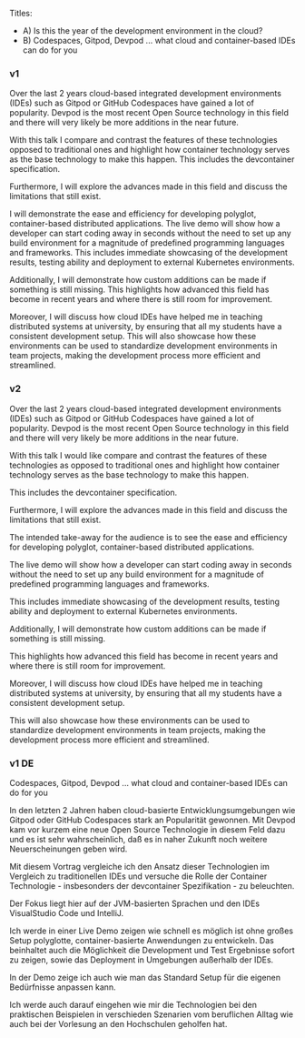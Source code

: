 Titles:

* A) Is this the year of the development environment in the cloud?
* B) Codespaces, Gitpod, Devpod ... what cloud and container-based IDEs can do for you

### v1

Over the last 2 years cloud-based integrated development environments (IDEs) such as Gitpod or GitHub Codespaces have gained a lot of popularity. Devpod is the most recent Open Source technology in this field and there will very likely be more additions in the near future.

With this talk I compare and contrast the features of these technologies opposed to traditional ones and highlight how container technology serves as the base technology to make this happen.
This includes the devcontainer specification.

Furthermore, I will explore the advances made in this field and discuss the limitations that still exist.

I will demonstrate the ease and efficiency for developing polyglot, container-based distributed applications.
The live demo will show how a developer can start coding away in seconds without the need to set up any build environment for a magnitude of predefined programming languages and frameworks.
This includes immediate showcasing of the development results, testing ability and deployment to external Kubernetes environments.

Additionally, I will demonstrate how custom additions can be made if something is still missing.
This highlights how advanced this field has become in recent years and where there is still room for improvement.

Moreover, I will discuss how cloud IDEs have helped me in teaching distributed systems at university, by ensuring that all my students have a consistent development setup.
This will also showcase how these environments can be used to standardize development environments in team projects, making the development process more efficient and streamlined.

### v2

Over the last 2 years cloud-based integrated development environments (IDEs) such as Gitpod or GitHub Codespaces have gained a lot of popularity. Devpod is the most recent Open Source technology in this field and there will very likely be more additions in the near future.

With this talk I would like compare and contrast the features of these technologies as opposed to traditional ones and highlight how container technology serves as the base technology to make this happen.

This includes the devcontainer specification.

Furthermore, I will explore the advances made in this field and discuss the limitations that still exist.

The intended take-away for the audience is to see the ease and efficiency for developing polyglot, container-based distributed applications.

The live demo will show how a developer can start coding away in seconds without the need to set up any build environment for a magnitude of predefined programming languages and frameworks.

This includes immediate showcasing of the development results, testing ability and deployment to external Kubernetes environments.

Additionally, I will demonstrate how custom additions can be made if something is still missing.

This highlights how advanced this field has become in recent years and where there is still room for improvement.

Moreover, I will discuss how cloud IDEs have helped me in teaching distributed systems at university, by ensuring that all my students have a consistent development setup.

This will also showcase how these environments can be used to standardize development environments in team projects, making the development process more efficient and streamlined.

### v1 DE

Codespaces, Gitpod, Devpod ... what cloud and container-based IDEs can do for you

In den letzten 2 Jahren haben cloud-basierte Entwicklungsumgebungen wie Gitpod oder GitHub Codespaces stark an Popularität gewonnen. Mit Devpod kam vor kurzem eine neue Open Source Technologie in diesem Feld dazu und es ist sehr wahrscheinlich, daß es in naher Zukunft noch weitere Neuerscheinungen geben wird.

Mit diesem Vortrag vergleiche ich den Ansatz dieser Technologien im Vergleich zu traditionellen IDEs und versuche die Rolle der Container Technologie - insbesonders der devcontainer Spezifikation - zu beleuchten.

Der Fokus liegt hier auf der JVM-basierten Sprachen und den IDEs VisualStudio Code und IntelliJ.

Ich werde in einer Live Demo zeigen wie schnell es möglich ist ohne großes Setup polyglotte, container-basierte Anwendungen zu entwickeln. Das beinhaltet auch die Möglichkeit die Development und Test Ergebnisse sofort zu zeigen, sowie das Deployment in Umgebungen außerhalb der IDEs.

In der Demo zeige ich auch wie man das Standard Setup für die eigenen Bedürfnisse anpassen kann.

Ich werde auch darauf eingehen wie mir die Technologien bei den praktischen Beispielen in verschieden Szenarien vom beruflichen Alltag wie auch bei der Vorlesung an den Hochschulen geholfen hat.
